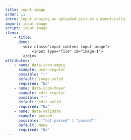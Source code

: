 ```yaml
---
title: input-image
order: 11 
intro: Input showing an uploaded picture automatically.
import: input-image
script: input-image
items:
    - title: 
      demo: |-
        <div class="input-content input-image">
            <input type="file" id="image-1">
        </div>
attributes:
    - name: data-icon-empty
      example: user-regular
      possible: "-"
      default: image-solid
      required: "No"
    - name: data-icon-hover
      example: edit-regular
      possible: "-"
      default: edit-solid
      required: "No"
    - name: data-validate
      example: passed
      possible: '"not-passed" | "passed"'
      default: None
      required: "No"
---
```

